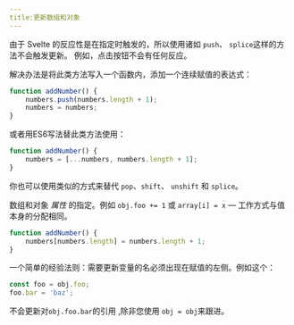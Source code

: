 ```yaml
---
title:更新数组和对象
---
```


由于 Svelte 的反应性是在指定时触发的，所以使用诸如 `push`、 `splice`这样的方法不会触发更新。 例如，点击按钮不会有任何反应。

解决办法是将此类方法写入一个函数内，添加一个连续赋值的表达式：

```js
function addNumber() {
	numbers.push(numbers.length + 1);
	numbers = numbers;
}
```

或者用ES6写法替此类方法使用：

```js
function addNumber() {
	numbers = [...numbers, numbers.length + 1];
}
```
你也可以使用类似的方式来替代 `pop`、`shift`、 `unshift` 和 `splice`。

数组和对象 *属性* 的指定。例如 `obj.foo += 1` 或 `array[i] = x` — 工作方式与值本身的分配相同。

```js
function addNumber() {
	numbers[numbers.length] = numbers.length + 1;
}
```

一个简单的经验法则：需要更新变量的名必须出现在赋值的左侧。例如这个：

```js
const foo = obj.foo;
foo.bar = 'baz';
```

不会更新对`obj.foo.bar`的引用 ,除非您使用 `obj = obj`来跟进。